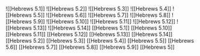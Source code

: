 ![[Hebrews 5.1]]
![[Hebrews 5.2]]
![[Hebrews 5.3]]
![[Hebrews 5.4]]
![[Hebrews 5.5]]
![[Hebrews 5.6]]
![[Hebrews 5.7]]
![[Hebrews 5.8]]
![[Hebrews 5.9]]
![[Hebrews 5.10]]
![[Hebrews 5.11]]
![[Hebrews 5.12]]
![[Hebrews 5.13]]
![[Hebrews 5.14]]
[[Hebrews 5.1]]
[[Hebrews 5.10]]
[[Hebrews 5.11]]
[[Hebrews 5.12]]
[[Hebrews 5.13]]
[[Hebrews 5.14]]
[[Hebrews 5.2]]
[[Hebrews 5.3]]
[[Hebrews 5.4]]
[[Hebrews 5.5]]
[[Hebrews 5.6]]
[[Hebrews 5.7]]
[[Hebrews 5.8]]
[[Hebrews 5.9]]
[[Hebrews 5]]
